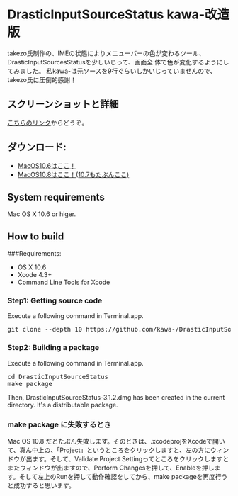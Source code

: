 # DrasticInputSourceStatus kawa-改造版

takezo氏制作の、IMEの状態によりメニューバーの色が変わるツール、DrasticInputSourcesStatusを少しいじって、画面全    体で色が変化するようにしてみました。
私kawa-は元ソースを9行ぐらいしかいじっていませんので、takezo氏に圧倒的感謝！

## スクリーンショットと詳細
[こちらのリンク](http://mitsuakikawamorita.com/software/DrasticInputSourceStatus-mod/ "screenshot")からどうぞ。

## ダウンロード:
- [MacOS10.6はここ！](http://mitsuakikawamorita.com/software/DrasticInputSourceStatus-mod/DrasticInputSourceStatus-3.1.2-MacOS10.6.dmg "app")
- [MacOS10.8はここ！(10.7もたぶんここ)](http://mitsuakikawamorita.com/software/DrasticInputSourceStatus-mod/DrasticInputSourceStatus-3.1.2-MacOS10.8.dmg "app")

## System requirements
Mac OS X 10.6 or higer.

## How to build

###Requirements:
* OS X 10.6
* Xcode 4.3+
* Command Line Tools for Xcode

### Step1: Getting source code

Execute a following command in Terminal.app.

<pre>
git clone --depth 10 https://github.com/kawa-/DrasticInputSourceStatus.git
</pre>

### Step2: Building a package

Execute a following command in Terminal.app.

<pre>
cd DrasticInputSourceStatus
make package
</pre>

Then, DrasticInputSourceStatus-3.1.2.dmg has been created in the current directory.
It's a distributable package.

### make package に失敗するとき
Mac OS 10.8 だとたぶん失敗します。そのときは、.xcodeprojをXcodeで開いて、真ん中上の、「Project」というところをクリックしますと、左の方にウィンドウが出ます。そして、Validate Project Settingってところをクリックしますとまたウィンドウが出ますので、Perform Changesを押して、Enableを押します。そして左上のRunを押して動作確認をしてから、make packageを再度行うと成功すると思います。
